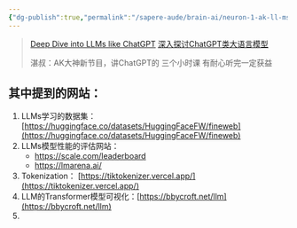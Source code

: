 ```yaml
---
{"dg-publish":true,"permalink":"/sapere-aude/brain-ai/neuron-1-ak-ll-ms/","dgPassFrontmatter":true}
---
```


> [Deep Dive into LLMs like ChatGPT](https://www.youtube.com/watch?v=7xTGNNLPyMI)
> [深入探讨ChatGPT类大语言模型](https://www.bilibili.com/video/BV1WnNHeqEFK/?spm_id_from=333.788.videopod.sections&vd_source=be6da2a3e75dea410e5ca0d07a489760)
> 
> 湛叔：AK大神新节目，讲ChatGPT的 三个小时课 有耐心听完一定获益

## 其中提到的网站：

1. LLMs学习的数据集：[https://huggingface.co/datasets/HuggingFaceFW/fineweb](https://huggingface.co/datasets/HuggingFaceFW/fineweb)
2. LLMs模型性能的评估网站：
	- https://scale.com/leaderboard
	- https://lmarena.ai/
3. Tokenization： [https://tiktokenizer.vercel.app/](https://tiktokenizer.vercel.app/)
4. LLM的Transformer模型可视化：[https://bbycroft.net/llm](https://bbycroft.net/llm)
5. 